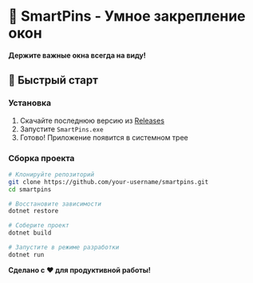 # 📌 SmartPins - Умное закрепление окон

**Держите важные окна всегда на виду!** 

## 🚀 Быстрый старт

### Установка
1. Скачайте последнюю версию из [Releases](../../releases)
2. Запустите `SmartPins.exe`
3. Готово! Приложение появится в системном трее

### Сборка проекта

```bash
# Клонируйте репозиторий
git clone https://github.com/your-username/smartpins.git
cd smartpins

# Восстановите зависимости
dotnet restore

# Соберите проект
dotnet build

# Запустите в режиме разработки
dotnet run
```

**Сделано с ❤️ для продуктивной работы!** 
